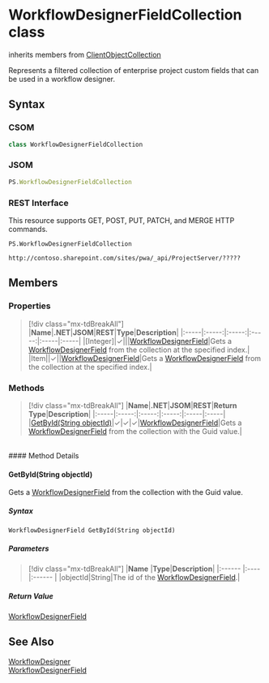 [comment]: # (Name:WorkflowDesignerFieldCollection)
[comment]: # (Name:Microsoft.ProjectServer.WorkflowDesignerFieldCollection)
[comment]: # (Type:class)
[comment]: # (Status:Verified)

# <a name="name"></a>WorkflowDesignerFieldCollection class

inherits members from [ClientObjectCollection<WorkflowDesignerField>](https://msdn.microsoft.com/EN-US/library/ee539303)<br/>

<a name="description"></a>Represents a filtered collection of enterprise project custom fields that can be used in a workflow designer.

## <a name="syntax"></a>Syntax

### CSOM

```cs
class WorkflowDesignerFieldCollection 
```
### JSOM

```javascript
PS.WorkflowDesignerFieldCollection
```
### REST Interface

This resource supports GET, POST, PUT, PATCH, and MERGE HTTP commands.

```
PS.WorkflowDesignerFieldCollection

http://contoso.sharepoint.com/sites/pwa/_api/ProjectServer/?????
```

## <a name="members"></a>Members

### <a name="properties"></a>Properties
> [!div class="mx-tdBreakAll"]
|**Name**|**.NET**|**JSOM**|**REST**|**Type**|**Description**|
|:-----|:-----:|:-----:|:-----:|:-----|:-----|
|<a name="[Integer]"></a>[Integer]|&#x2713;|||[WorkflowDesignerField](WorkflowDesignerField.md)|Gets a [WorkflowDesignerField](WorkflowDesignerField.md) from the collection at the specified index.|
|<a name="Item"></a>Item||&#x2713;||[WorkflowDesignerField](WorkflowDesignerField.md)|Gets a [WorkflowDesignerField](WorkflowDesignerField.md) from the collection at the specified index.|

### <a name="methods"></a>Methods
> [!div class="mx-tdBreakAll"]
|**Name**|**.NET**|**JSOM**|**REST**|**Return Type**|**Description**|
|:-----|:-----:|:-----:|:-----:|:-----|:-----|
|[GetById(String objectId)](#GetById_String_objectId_)|&#x2713;|&#x2713;|&#x2713;|[WorkflowDesignerField](WorkflowDesignerField.md)|Gets a [WorkflowDesignerField](WorkflowDesignerField.md) from the collection with the Guid value.|

<br/>
#### Method Details

#### <a name="GetById_String_objectId_"></a>GetById(String objectId)
 
Gets a [WorkflowDesignerField](WorkflowDesignerField.md) from the collection with the Guid value.

##### Syntax

```
WorkflowDesignerField GetById(String objectId)
```

##### Parameters
> [!div class="mx-tdBreakAll"]
|**Name** |**Type**|**Description**|
|:------ |:----|:------ |
|objectId|String|The id of the [WorkflowDesignerField](WorkflowDesignerField.md).|

##### Return Value

[WorkflowDesignerField](WorkflowDesignerField.md)

## <a name="seeAlso"></a>See Also

[WorkflowDesigner](WorkflowDesigner.md)<br/>
[WorkflowDesignerField](WorkflowDesignerField.md)<br/>
